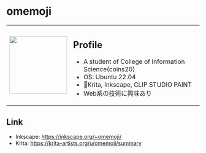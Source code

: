# omemoji
<table style=”border:none;”>
<tr>
<td><img src="https://www.omemoji.dev/omemoji.png" width = "150px"></td>
<td>

## Profile
- A student of College of Information Science(coins20)
- OS: Ubuntu 22.04
- 🎨Krita, Inkscape, CLIP STUDIO PAINT
- Web系の技術に興味あり
</td>
</tr>
</table>

## Link
- Inkscape: https://inkscape.org/~omemoji/
- Krita: https://krita-artists.org/u/omemoji/summary
